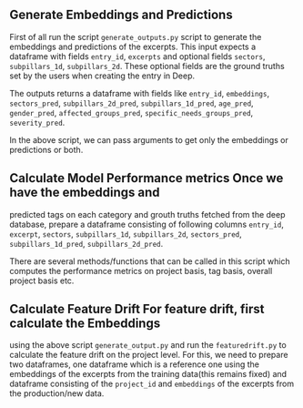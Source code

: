 ## Generate Embeddings and Predictions

First of all run the script `generate_outputs.py` script to generate the
embeddings and predictions of the excerpts. This input expects a dataframe with
fields `entry_id`, `excerpts` and optional fields `sectors`, `subpillars_1d`,
`subpillars_2d`. These optional fields are the ground truths set by the users
when creating the entry in Deep.

The outputs returns a dataframe with fields like `entry_id`, `embeddings`,
`sectors_pred`, `subpillars_2d_pred`, `subpillars_1d_pred`, `age_pred`,
`gender_pred`, `affected_groups_pred`, `specific_needs_groups_pred`,
`severity_pred`.

In the above script, we can pass arguments to get only the embeddings or
predictions or both.

## Calculate Model Performance metrics Once we have the embeddings and
predicted tags on each category and grouth truths fetched from the deep
database, prepare a dataframe consisting of following columns `entry_id`,
`excerpt`, `sectors`, `subpillars_1d`, `subpillars_2d`, `sectors_pred`,
`subpillars_1d_pred`, `subpillars_2d_pred`.

There are several methods/functions that can be called in this script which
computes the performance metrics on project basis, tag basis, overall project
basis etc.

## Calculate Feature Drift For feature drift, first calculate the Embeddings
using the above script `generate_output.py` and run the `featuredrift.py` to
calculate the feature drift on the project level. For this, we need to prepare
two dataframes, one dataframe which is a reference one using the embeddings of
the excerpts from the training data(this remains fixed) and dataframe
consisting of the `project_id` and `embeddings` of the excerpts from the
production/new data.
